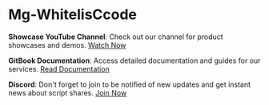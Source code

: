 # Mg-WhitelisCcode

**Showcase YouTube Channel**: Check out our channel for product showcases and demos. [Watch Now](https://youtu.be/adW3ZixUUfg)

**GitBook Documentation**: Access detailed documentation and guides for our services. [Read Documentation](https://mg-store.gitbook.io/mg-store-docs/scripts/mg-whitelist-system)

**Discord**: Don't forget to join to be notified of new updates and get instant news about script shares. [Join Now](https://discord.gg/24GX8fmZee) 

